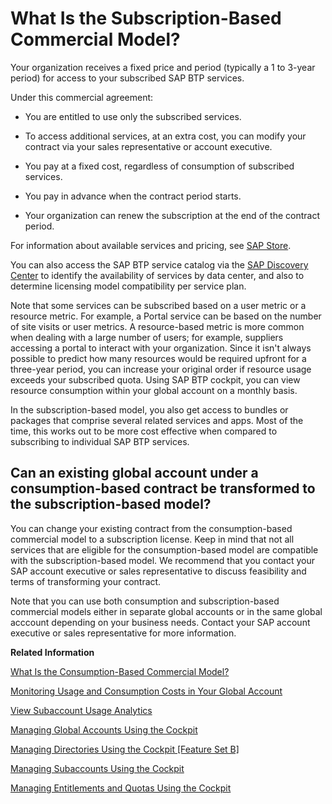 <!-- loio239b6e045e7e48f58b61655b02748d45 -->

# What Is the Subscription-Based Commercial Model?

Your organization receives a fixed price and period \(typically a 1 to 3-year period\) for access to your subscribed SAP BTP services.

Under this commercial agreement:

-   You are entitled to use only the subscribed services.

-   To access additional services, at an extra cost, you can modify your contract via your sales representative or account executive.

-   You pay at a fixed cost, regardless of consumption of subscribed services.

-   You pay in advance when the contract period starts.

-   Your organization can renew the subscription at the end of the contract period.


For information about available services and pricing, see [SAP Store](https://www.sapstore.com/Product-Categories/Cloud-Platform/c/sb_cloud).

You can also access the SAP BTP service catalog via the [SAP Discovery Center](https://discovery-center.cloud.sap) to identify the availability of services by data center, and also to determine licensing model compatibility per service plan.

Note that some services can be subscribed based on a user metric or a resource metric. For example, a Portal service can be based on the number of site visits or user metrics. A resource-based metric is more common when dealing with a large number of users; for example, suppliers accessing a portal to interact with your organization. Since it isn't always possible to predict how many resources would be required upfront for a three-year period, you can increase your original order if resource usage exceeds your subscribed quota. Using SAP BTP cockpit, you can view resource consumption within your global account on a monthly basis.

In the subscription-based model, you also get access to bundles or packages that comprise several related services and apps. Most of the time, this works out to be more cost effective when compared to subscribing to individual SAP BTP services.



<a name="loio239b6e045e7e48f58b61655b02748d45__section_hvp_wkp_llb"/>

## Can an existing global account under a consumption-based contract be transformed to the subscription-based model?

You can change your existing contract from the consumption-based commercial model to a subscription license. Keep in mind that not all services that are eligible for the consumption-based model are compatible with the subscription-based model. We recommend that you contact your SAP account executive or sales representative to discuss feasibility and terms of transforming your contract.

Note that you can use both consumption and subscription-based commercial models either in separate global accounts or in the same global acccount depending on your business needs. Contact your SAP account executive or sales representative for more information.

**Related Information**  


[What Is the Consumption-Based Commercial Model?](what-is-the-consumption-based-commercial-model-7047eb4.md "With the consumption-based model, your organization purchases an entitlement to all current and future SAP BTP services that are eligible for this model. Throughout the duration of your contract, you have complete flexibility to turn services on and off and to switch between services as your business requires.")

[Monitoring Usage and Consumption Costs in Your Global Account](../50-administration-and-ops/monitoring-usage-and-consumption-costs-in-your-global-account-de6f0db.md "In a global account that uses the consumption-based commercial model, you can monitor the usage of billed services and your consumption costs in the SAP BTP cockpit.")

[View Subaccount Usage Analytics](../50-administration-and-ops/view-subaccount-usage-analytics-8f4d9db.md "You can explore, compare, and analyze all your actual usage data for the services and applications that are available in your subaccount.")

[Managing Global Accounts Using the Cockpit](../50-administration-and-ops/managing-global-accounts-using-the-cockpit-667f34b.md "Your SAP BTP global account is the entry point for managing the resources, landscape, and entitlements for your departments and projects in a self-service manner.")

[Managing Directories Using the Cockpit \[Feature Set B\]](../50-administration-and-ops/managing-directories-using-the-cockpit-feature-set-b-f495ac1.md "Learn how to organize and manage your subaccounts according to your technical and business needs by using directories in the SAP BTP cockpit.")

[Managing Subaccounts Using the Cockpit](../50-administration-and-ops/managing-subaccounts-using-the-cockpit-55d0b6d.md "Learn how to structure a global account according to your organization’s and project’s requirements with regard to members, authorizations, and entitlements by managing subaccounts.")

[Managing Entitlements and Quotas Using the Cockpit](../50-administration-and-ops/managing-entitlements-and-quotas-using-the-cockpit-c824874.md "When you purchase an enterprise account, you are entitled to use a specific set of resources, such as the amount of memory that can be allocated to your applications.")

